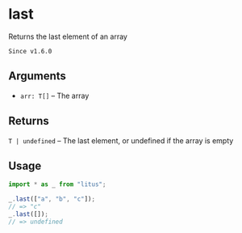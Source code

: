 # last

Returns the last element of an array

`Since v1.6.0`

## Arguments

- `arr: T[]` – The array

## Returns

`T | undefined` – The last element, or undefined if the array is empty

## Usage

```ts
import * as _ from "litus";

_.last(["a", "b", "c"]);
// => "c"
_.last([]);
// => undefined
```

